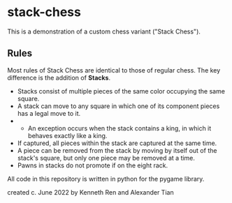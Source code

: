# stack-chess

This is a demonstration of a custom chess variant ("Stack Chess").

## Rules
Most rules of Stack Chess are identical to those of regular chess. The key difference is the addition of **Stacks**.
- Stacks consist of multiple pieces of the same color occupying the same square.
- A stack can move to any square in which one of its component pieces has a legal move to it.
- - An exception occurs when the stack contains a king, in which it behaves exactly like a king.
- If captured, all pieces within the stack are captured at the same time.
- A piece can be removed from the stack by moving by itself out of the stack's square, but only one piece may be removed at a time.
- Pawns in stacks do not promote if on the eight rack.

All code in this repository is written in python for the pygame library.

created c. June 2022 by Kenneth Ren and Alexander Tian
